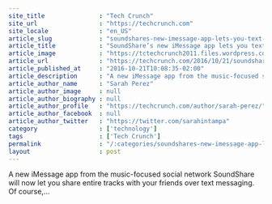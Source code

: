 ```yaml
---
site_title               : "Tech Crunch"
site_url                 : "https://techcrunch.com"
site_locale              : "en_US"
article_slug             : "soundshares-new-imessage-app-lets-you-text-your-friends-entire-songs"
article_title            : "SoundShare’s new iMessage app lets you text your friends entire songs"
article_image            : "https://tctechcrunch2011.files.wordpress.com/2016/10/screen-shot-2016-10-21-at-12-52-13-pm.png?w=764&h=400&crop=1"
article_url              : "https://techcrunch.com/2016/10/21/soundshares-new-imessage-app-lets-you-text-your-friends-entire-songs/"
article_published_at     : "2016-10-21T10:08:35-02:00"
article_description      : "A new iMessage app from the music-focused social network SoundShare will now let you share entire tracks with your friends over text messaging. Of course,..."
article_author_name      : "Sarah Perez"
article_author_image     : null
article_author_biography : null
article_author_profile   : "https://techcrunch.com/author/sarah-perez/"
article_author_facebook  : null
article_author_twitter   : "https://twitter.com/sarahintampa"
category                 : ['technology']
tags                     : ['Tech Crunch']
permalink                : "/:categories/soundshares-new-imessage-app-lets-you-text-your-friends-entire-songs/"
layout                   : post
---
```


A new iMessage app from the music-focused social network SoundShare will now let you share entire tracks with your friends over text messaging. Of course,...
